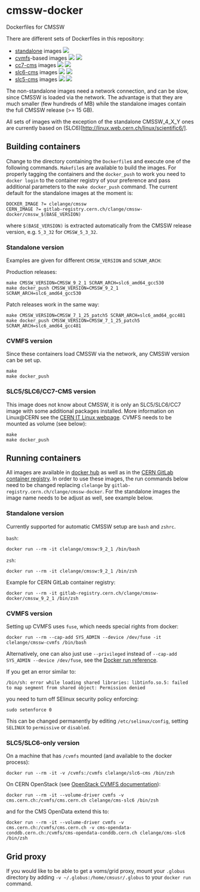 # cmssw-docker

Dockerfiles for CMSSW

There are different sets of Dockerfiles in this repository:

- [standalone](standalone) images [![](https://images.microbadger.com/badges/image/clelange/cmssw.svg)](https://microbadger.com/images/clelange/cmssw)
- [cvmfs](cvmfs)-based images [![](https://images.microbadger.com/badges/image/clelange/cmssw-cvmfs.svg)](https://microbadger.com/images/clelange/cmssw-cvmfs) [![](https://images.microbadger.com/badges/version/clelange/cmssw-cvmfs.svg)](https://microbadger.com/images/clelange/cmssw-cvmfs)
- [cc7-cms](cc7-cms) images [![](https://images.microbadger.com/badges/image/clelange/cc7-cms.svg)](https://microbadger.com/images/clelange/cc7-cms) [![](https://images.microbadger.com/badges/version/clelange/cc7-cms.svg)](https://microbadger.com/images/clelange/cc7-cms)
- [slc6-cms](slc6-cms) images [![](https://images.microbadger.com/badges/image/clelange/slc6-cms.svg)](https://microbadger.com/images/clelange/slc6-cms) [![](https://images.microbadger.com/badges/version/clelange/slc6-cms.svg)](https://microbadger.com/images/clelange/slc6-cms)
- [slc5-cms](slc5-cms) images [![](https://images.microbadger.com/badges/image/clelange/slc5-cms.svg)](https://microbadger.com/images/clelange/slc5-cms) [![](https://images.microbadger.com/badges/version/clelange/slc5-cms.svg)](https://microbadger.com/images/clelange/slc5-cms)


The non-standalone images need a network connection, and can be slow, since CMSSW is loaded via the network. The advantage is that they are much smaller (few hundreds of MB) while the standalone images contain the full CMSSW release (>= 15 GB).

All sets of images with the exception of the standalone CMSSW_4_X_Y ones are currently based on (SLC6)[http://linux.web.cern.ch/linux/scientific6/].

## Building containers

Change to the directory containing the `Dockerfile`s and execute one of the following commands. `Makefile`s are available to build the images. For properly tagging the containers and the `docker_push` to work you need to `docker login` to the container registry of your preference and pass additional parameters to the `make docker_push` command. The current default for the standalone images at the moment is:

```shell
DOCKER_IMAGE ?= clelange/cmssw
CERN_IMAGE ?= gitlab-registry.cern.ch/clange/cmssw-docker/cmssw_$(BASE_VERSION)
```

where `$(BASE_VERSION)` is extracted automatically from the CMSSW release version, e.g. `5_3_32` for `CMSSW_5_3_32`.

### Standalone version

Examples are given for different `CMSSW_VERSION` and `SCRAM_ARCH`:

Production releases:

```shell
make CMSSW_VERSION=CMSSW_9_2_1 SCRAM_ARCH=slc6_amd64_gcc530
make docker_push CMSSW_VERSION=CMSSW_9_2_1 SCRAM_ARCH=slc6_amd64_gcc530
```

Patch releases work in the same way:

```shell
make CMSSW_VERSION=CMSSW_7_1_25_patch5 SCRAM_ARCH=slc6_amd64_gcc481
make docker_push CMSSW_VERSION=CMSSW_7_1_25_patch5 SCRAM_ARCH=slc6_amd64_gcc481
```

### CVMFS version

Since these containers load CMSSW via the network, any CMSSW version can be set up.

```shell
make
make docker_push
```

### SLC5/SLC6/CC7-CMS version

This image does not know about CMSSW, it is only an SLC5/SLC6/CC7 image with some additional packages installed. More information on Linux@CERN see the [CERN IT Linux webpage](http://linuxsoft.cern.ch/). CVMFS needs to be mounted as volume (see below):

```shell
make
make docker_push
```

## Running containers

All images are available in [docker hub](http://hub.docker.com/r/clelange/) as well as in the [CERN GitLab container registry](https://gitlab.cern.ch/clange/cmssw-docker/container_registry). In order to use these images, the run commands below need to be changed replacing `clelange` by `gitlab-registry.cern.ch/clange/cmssw-docker`. For the standalone images the image name needs to be adjust as well, see example below.

### Standalone version

Currently supported for automatic CMSSW setup are `bash` and `zshrc`.

`bash`:

```shell
docker run --rm -it clelange/cmssw:9_2_1 /bin/bash
```

`zsh`:

```shell
docker run --rm -it clelange/cmssw:9_2_1 /bin/zsh
```

Example for CERN GitLab container registry:

```shell
docker run --rm -it gitlab-registry.cern.ch/clange/cmssw-docker/cmssw_9_2_1 /bin/zsh
```

### CVMFS version

Setting up CVMFS uses `fuse`, which needs special rights from docker:

```shell
docker run --rm --cap-add SYS_ADMIN --device /dev/fuse -it clelange/cmssw-cvmfs /bin/bash
```

Alternatively, one can also just use `--privileged` instead of `--cap-add SYS_ADMIN --device /dev/fuse`, see the [Docker run reference](https://docs.docker.com/engine/reference/run/#runtime-privilege-and-linux-capabilities).

If you get an error similar to:

```shell
/bin/sh: error while loading shared libraries: libtinfo.so.5: failed to map segment from shared object: Permission denied
```

you need to turn off SElinux security policy enforcing:

```shell
sudo setenforce 0
```

This can be changed permanently by editing `/etc/selinux/config`, setting `SELINUX` to `permissive` or `disabled`.

### SLC5/SLC6-only version

On a machine that has `/cvmfs` mounted (and available to the docker process):

```shell
docker run --rm -it -v /cvmfs:/cvmfs clelange/slc6-cms /bin/zsh
```

On CERN OpenStack (see [OpenStack CVMFS documentation](http://clouddocs.web.cern.ch/clouddocs/containers/tutorials/cvmfs.html)):

```shell
docker run --rm -it --volume-driver cvmfs -v cms.cern.ch:/cvmfs/cms.cern.ch clelange/cms-slc6 /bin/zsh
```

and for the CMS OpenData extend this to:

```shell
docker run --rm -it --volume-driver cvmfs -v cms.cern.ch:/cvmfs/cms.cern.ch -v cms-opendata-conddb.cern.ch:/cvmfs/cms-opendata-conddb.cern.ch clelange/cms-slc6 /bin/zsh
```

## Grid proxy

If you would like to be able to get a voms/grid proxy, mount your `.globus` directory by adding `-v ~/.globus:/home/cmsusr/.globus` to your `docker run` command.
